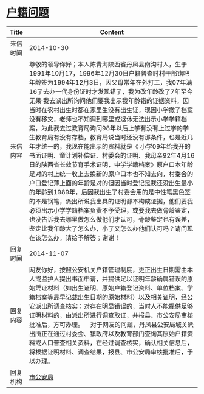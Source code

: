 # <a href="http://www.shangluo.gov.cn/zmhd/ldxxxx.jsp?urltype=leadermail.LeaderMailContentUrl&wbtreeid=1112&leadermailid=2796">户籍问题</a>
|Title|Content|
|:---:|---|
|来信时间|2014-10-30|
|来信内容|尊敬的领导你好；本人陈青海陕西省丹凤县南沟村人，生于1991年10月17，1996年12月30日户籍普查时村干部错吧年龄签为1994年12月3日，因父母常年在外打工，我07年满16了去办一代身份证时才发现错了，我为改年龄改了7年至今无果·我去派出所询问他们要我出示我年龄错的证据资料，因当时在农村出生时都在家里生没有出生证，现因小学撤了档案没有移交，老师也不知调到哪里或退休无法出示小学学籍档案，为此我去过教育局询问98年以后上学有没有上过学的学生教育局有没有存档，教育局说当时还没有那条件，也是近几年才统一的，我现在能出示的资料就是《 小学09年给我开的书面证明、童计划补偿证、村委会的证明、我母亲92年4月16日的陕西省长效节育手术证明，中学学籍档案》原户口本年龄是对的村上统一收上去换新的原户口本也不知去向，村委会的户口登记薄上面的年龄是对的但因当时登记是我还没出生最小的年龄到1989年，后因我出生了村委会用的是中性笔黑色签的不是钢笔，派出所说我出具的证明都不构成证据，他们要我必须出示小学学籍档案负责不予受理，或要我去做骨龄鉴定，也没告诉我去哪里做怎么做他们才认可，骨龄鉴定也有误差，鉴定比我年龄大了怎么办，小了又怎么办他们认可吗？请问现在该怎么办，请给予解答；谢谢！|
|回复时间|2014-11-07|
|回复内容|网友你好，按照公安机关户籍管理制度，更正出生日期需由本人或监护人提出书面申请，并提供足以证明年龄确属错误的原始凭证材料（如出生证明、原始户籍登记资料、单位档案、学籍档案等最早记载出生日期的原始材料）以及相关证明，经公安派出所调查核实；对存在明显错误的，当时人不能提供足够证明材料的，由派出所进行调查取证，并报县、市公安局审核批准后，方可办理。    对于网友的问题，丹凤县公安局城关派出所正在通过村委会、镇政府以及教育部门查询其原始户籍资料或人口普查相关资料，在经过调查核实，确认相关信息后，将根据证明材料、调查结果，报县、市公安局审核批准后，予以办理。|
|回复机构|<a href="../../categories/agencies/市公安局.md">市公安局</a>|